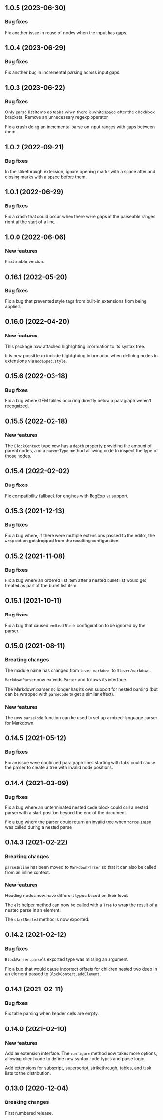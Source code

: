 ## 1.0.5 (2023-06-30)

### Bug fixes

Fix another issue in reuse of nodes when the input has gaps.

## 1.0.4 (2023-06-29)

### Bug fixes

Fix another bug in incremental parsing across input gaps.

## 1.0.3 (2023-06-22)

### Bug fixes

Only parse list items as tasks when there is whitespace after the checkbox brackets. Remove an unnecessary regexp operator

Fix a crash doing an incremental parse on input ranges with gaps between them.

## 1.0.2 (2022-09-21)

### Bug fixes

In the stikethrough extension, ignore opening marks with a space after and closing marks with a space before them.

## 1.0.1 (2022-06-29)

### Bug fixes

Fix a crash that could occur when there were gaps in the parseable ranges right at the start of a line.

## 1.0.0 (2022-06-06)

### New features

First stable version.

## 0.16.1 (2022-05-20)

### Bug fixes

Fix a bug that prevented style tags from built-in extensions from being applied.

## 0.16.0 (2022-04-20)

### New features

This package now attached highlighting information to its syntax tree.

It is now possible to include highlighting information when defining nodes in extensions via `NodeSpec.style`.

## 0.15.6 (2022-03-18)

### Bug fixes

Fix a bug where GFM tables occuring directly below a paragraph weren't recognized.

## 0.15.5 (2022-02-18)

### New features

The `BlockContext` type now has a `depth` property providing the amount of parent nodes, and a `parentType` method allowing code to inspect the type of those nodes.

## 0.15.4 (2022-02-02)

### Bug fixes

Fix compatibility fallback for engines with RegExp `\p` support.

## 0.15.3 (2021-12-13)

### Bug fixes

Fix a bug where, if there were multiple extensions passed to the editor, the `wrap` option got dropped from the resulting configuration.

## 0.15.2 (2021-11-08)

### Bug fixes

Fix a bug where an ordered list item after a nested bullet list would get treated as part of the bullet list item.

## 0.15.1 (2021-10-11)

### Bug fixes

Fix a bug that caused `endLeafBlock` configuration to be ignored by the parser.

## 0.15.0 (2021-08-11)

### Breaking changes

The module name has changed from `lezer-markdown` to `@lezer/markdown`.

`MarkdownParser` now extends `Parser` and follows its interface.

The Markdown parser no longer has its own support for nested parsing (but can be wrapped with `parseCode` to get a similar effect).

### New features

The new `parseCode` function can be used to set up a mixed-language parser for Markdown.

## 0.14.5 (2021-05-12)

### Bug fixes

Fix an issue were continued paragraph lines starting with tabs could cause the parser to create a tree with invalid node positions.

## 0.14.4 (2021-03-09)

### Bug fixes

Fix a bug where an unterminated nested code block could call a nested parser with a start position beyond the end of the document.

Fix a bug where the parser could return an invalid tree when `forceFinish` was called during a nested parse.

## 0.14.3 (2021-02-22)

### Breaking changes

`parseInline` has been moved to `MarkdownParser` so that it can also be called from an inline context.

### New features

Heading nodes now have different types based on their level.

The `elt` helper method can now be called with a `Tree` to wrap the result of a nested parse in an element.

The `startNested` method is now exported.

## 0.14.2 (2021-02-12)

### Bug fixes

`BlockParser.parse`'s exported type was missing an argument.

Fix a bug that would cause incorrect offsets for children nested two deep in an element passed to `BlockContext.addElement`.

## 0.14.1 (2021-02-11)

### Bug fixes

Fix table parsing when header cells are empty.

## 0.14.0 (2021-02-10)

### New features

Add an extension interface. The `configure` method now takes more options, allowing client code to define new syntax node types and parse logic.

Add extensions for subscript, superscript, strikethrough, tables, and task lists to the distribution.

## 0.13.0 (2020-12-04)

### Breaking changes

First numbered release.
